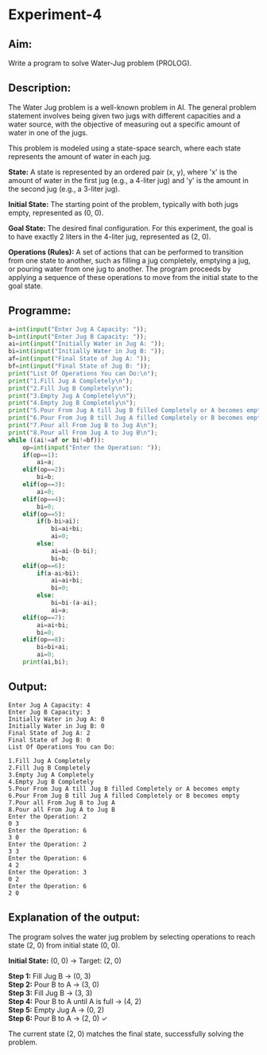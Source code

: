 # Experiment-4

## Aim:
Write a program to solve Water-Jug problem (PROLOG).

## Description:
The Water Jug problem is a well-known problem in AI. The general problem statement involves being given two jugs with different capacities and a water source, with the objective of measuring out a specific amount of water in one of the jugs.

This problem is modeled using a state-space search, where each state represents the amount of water in each jug.

**State:** A state is represented by an ordered pair (x, y), where 'x' is the amount of water in the first jug (e.g., a 4-liter jug) and 'y' is the amount in the second jug (e.g., a 3-liter jug).

**Initial State:** The starting point of the problem, typically with both jugs empty, represented as (0, 0).

**Goal State:** The desired final configuration. For this experiment, the goal is to have exactly 2 liters in the 4-liter jug, represented as (2, 0).

**Operations (Rules):** A set of actions that can be performed to transition from one state to another, such as filling a jug completely, emptying a jug, or pouring water from one jug to another. The program proceeds by applying a sequence of these operations to move from the initial state to the goal state.

## Programme:

```python
a=int(input("Enter Jug A Capacity: "));
b=int(input("Enter Jug B Capacity: "));
ai=int(input("Initially Water in Jug A: "));
bi=int(input("Initially Water in Jug B: "));
af=int(input("Final State of Jug A: "));
bf=int(input("Final State of Jug B: "));
print("List Of Operations You can Do:\n");
print("1.Fill Jug A Completely\n");
print("2.Fill Jug B Completely\n");
print("3.Empty Jug A Completely\n");
print("4.Empty Jug B Completely\n");
print("5.Pour From Jug A till Jug B filled Completely or A becomes empty\n");
print("6.Pour From Jug B till Jug A filled Completely or B becomes empty\n");
print("7.Pour all From Jug B to Jug A\n");
print("8.Pour all From Jug A to Jug B\n");
while ((ai!=af or bi!=bf)):
    op=int(input("Enter the Operation: "));
    if(op==1):
        ai=a;
    elif(op==2):
        bi=b;
    elif(op==3):
        ai=0;
    elif(op==4):
        bi=0;
    elif(op==5):
        if(b-bi>ai):
            bi=ai+bi;
            ai=0;
        else:
            ai=ai-(b-bi);
            bi=b;
    elif(op==6):
        if(a-ai>bi):
            ai=ai+bi;
            bi=0;
        else:
            bi=bi-(a-ai);
            ai=a;
    elif(op==7):
        ai=ai+bi;
        bi=0;
    elif(op==8):
        bi=bi+ai;
        ai=0;
    print(ai,bi);
```

## Output:
```
Enter Jug A Capacity: 4
Enter Jug B Capacity: 3
Initially Water in Jug A: 0
Initially Water in Jug B: 0
Final State of Jug A: 2
Final State of Jug B: 0
List Of Operations You can Do:

1.Fill Jug A Completely
2.Fill Jug B Completely
3.Empty Jug A Completely
4.Empty Jug B Completely
5.Pour From Jug A till Jug B filled Completely or A becomes empty
6.Pour From Jug B till Jug A filled Completely or B becomes empty
7.Pour all From Jug B to Jug A
8.Pour all From Jug A to Jug B
Enter the Operation: 2
0 3
Enter the Operation: 6
3 0
Enter the Operation: 2
3 3
Enter the Operation: 6
4 2
Enter the Operation: 3
0 2
Enter the Operation: 6
2 0
```

## Explanation of the output:
The program solves the water jug problem by selecting operations to reach state (2, 0) from initial state (0, 0).

**Initial State:** (0, 0) → Target: (2, 0)

**Step 1:** Fill Jug B → (0, 3)  
**Step 2:** Pour B to A → (3, 0)  
**Step 3:** Fill Jug B → (3, 3)  
**Step 4:** Pour B to A until A is full → (4, 2)  
**Step 5:** Empty Jug A → (0, 2)  
**Step 6:** Pour B to A → (2, 0) ✓

The current state (2, 0) matches the final state, successfully solving the problem.
